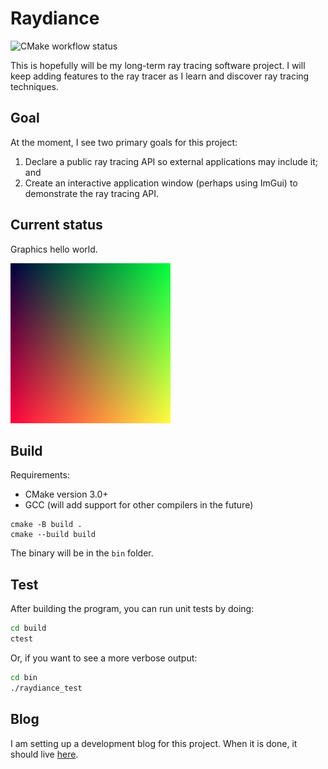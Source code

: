# Raydiance

![CMake workflow status](https://github.com/cszach/Raydiance/actions/workflows/cmake.yml/badge.svg)

[blog]: https://cszach.github.io/Raydiance/

This is hopefully will be my long-term ray tracing software project. I will keep
adding features to the ray tracer as I learn and discover ray tracing
techniques.

## Goal

At the moment, I see two primary goals for this project:

1. Declare a public ray tracing API so external applications may include it; and
2. Create an interactive application window (perhaps using ImGui) to demonstrate
   the ray tracing API.

## Current status

Graphics hello world.

[![Current output image.](image.png)](image.ppm)

## Build

Requirements:

- CMake version 3.0+
- GCC (will add support for other compilers in the future)

```
cmake -B build .
cmake --build build
```

The binary will be in the `bin` folder.

## Test

After building the program, you can run unit tests by doing:

```bash
cd build
ctest
```

Or, if you want to see a more verbose output:

```bash
cd bin
./raydiance_test
```

## Blog

I am setting up a development blog for this project. When it is done, it should
live [here][blog].
